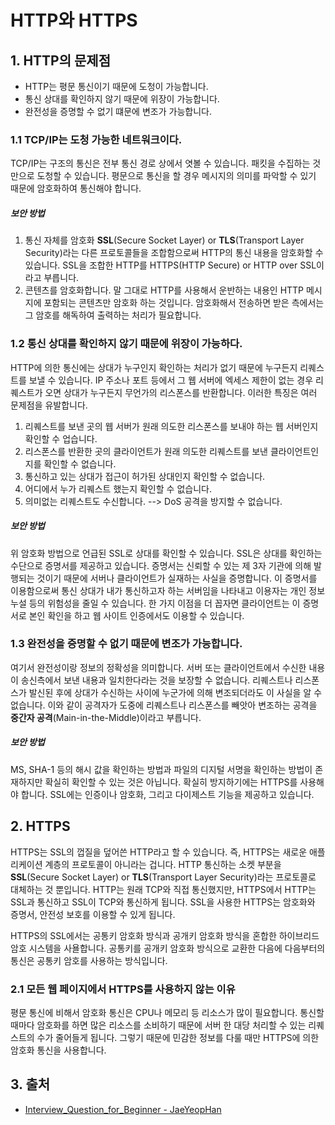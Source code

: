 # HTTP와 HTTPS

## 1. HTTP의 문제점

- HTTP는 평문 통신이기 때문에 도청이 가능합니다.
- 통신 상대를 확인하지 않기 때문에 위장이 가능합니다.
- 완전성을 증명할 수 없기 떄문에 변조가 가능합니다.

### 1.1 TCP/IP는 도청 가능한 네트워크이다.

TCP/IP는 구조의 통신은 전부 통신 경로 상에서 엿볼 수 있습니다. 패킷을 수집하는 것만으로 도청할 수 있습니다. 평문으로 통신을 할 경우 메시지의 의미를 파악할 수 있기 때문에 암호화하여 통신해야 합니다.

##### 보안 방법

1. 통신 자체를 암호화 **SSL**(Secure Socket Layer) or **TLS**(Transport Layer Security)라는 다른 프로토콜들을 조합함으로써 HTTP의 통신 내용을 암호화할 수 있습니다. SSL을 조합한 HTTP를 HTTPS(HTTP Secure) or HTTP over SSL이라고 부릅니다.
2. 콘텐츠를 암호화합니다. 말 그대로 HTTP를 사용해서 운반하는 내용인 HTTP 메시지에 포함되는 콘텐츠만 암호화 하는 것입니다. 암호화해서 전송하면 받은 측에서는 그 암호를 해독하여 출력하는 처리가 필요합니다.

### 1.2 통신 상대를 확인하지 않기 때문에 위장이 가능하다.

HTTP에 의한 통신에는 상대가 누구인지 확인하는 처리가 없기 때문에 누구든지 리퀘스트를 보낼 수 있습니다. IP 주소나 포트 등에서 그 웹 서버에 엑세스 제한이 없는 경우 리퀘스트가 오면 상대가 누구든지 무언가의 리스폰스를 반환합니다. 이러한 특징은 여러 문제점을 유발합니다.

1. 리퀘스트를 보낸 곳의 웹 서버가 원래 의도한 리스폰스를 보내야 하는 웹 서버인지 확인할 수 업습니다.
2. 리스폰스를 반환한 곳의 클라이언트가 원래 의도한 리퀘스트를 보낸 클라이언트인지를 확인할 수 없습니다.
3. 통신하고 있는 상대가 접근이 허가된 상대인지 확인할 수 없습니다.
4. 어디에서 누가 리퀘스트 했는지 확인할 수 없습니다.
5. 의미없는 리퀘스트도 수신합니다. --> DoS 공격을 방지할 수 없습니다.

##### 보안 방법

위 암호화 방법으로 언급된 SSL로 상대를 확인할 수 있습니다. SSL은 상대를 확인하는 수단으로 증명서를 제공하고 있습니다. 증명서는 신뢰할 수 있는 제 3자 기관에 의해 발행되는 것이기 때문에 서버나 클라이언트가 실재하는 사실을 증명합니다. 이 증명서를 이용함으로써 통신 상대가 내가 통신하고자 하는 서버임을 나타내고 이용자는 개인 정보 누설 등의 위험성을 줄일 수 있습니다. 한 가지 이점을 더 꼽자면 클라이언트는 이 증명서로 본인 확인을 하고 웹 사이트 인증에서도 이용할 수 있습니다.

### 1.3 완전성을 증명할 수 없기 때문에 변조가 가능합니다.

여기서 완전성이랑 정보의 정확성을 의미합니다. 서버 또는 클라이언트에서 수신한 내용이 송신측에서 보낸 내용과 일치한다라는 것을 보장할 수 없습니다. 리퀘스트나 리스폰스가 발신된 후에 상대가 수신하는 사이에 누군가에 의해 변조되더라도 이 사실을 알 수 없습니다. 이와 같이 공격자가 도중에 리퀘스트나 리스폰스를 빼앗아 변조하는 공격을 **중간자 공격**(Main-in-the-Middle)이라고 부릅니다.

##### 보안 방법

MS, SHA-1 등의 해시 값을 확인하는 방법과 파일의 디지털 서명을 확인하는 방법이 존재하지만 확실히 확인할 수 있는 것은 아닙니다. 확실히 방지하기에는 HTTPS를 사용해야 합니다. SSL에는 인증이나 암호화, 그리고 다이제스트 기능을 제공하고 있습니다.

## 2. HTTPS

HTTPS는 SSL의 껍질을 덮어쓴 HTTP라고 할 수 있습니다. 즉, HTTPS는 새로운 애플리케이션 계층의 프로토콜이 아니라는 겁니다. HTTP 통신하는 소켓 부분을 **SSL**(Secure Socket Layer) or **TLS**(Transport Layer Security)라는 프로토콜로 대체하는 것 뿐입니다. HTTP는 원래 TCP와 직접 통신했지만, HTTPS에서 HTTP는 SSL과 통신하고 SSL이 TCP와 통신하게 됩니다. SSL을 사용한 HTTPS는 암호화와 증명서, 안전성 보호를 이용할 수 있게 됩니다.

HTTPS의 SSL에서는 공통키 암호화 방식과 공개키 암호화 방식을 혼합한 하이브리드 암호 시스템을 사욜합니다. 공통키를 공개키 암호화 방식으로 교환한 다음에 다음부터의 통신은 공통키 암호를 사용하는 방식입니다.

### 2.1 모든 웹 페이지에서 HTTPS를 사용하지 않는 이유

평문 통신에 비해서 암호화 통신은 CPU나 메모리 등 리소스가 많이 필요합니다. 통신할 때마다 암호화를 하면 많은 리소스를 소비하기 때문에 서버 한 대당 처리할 수 있는 리퀘스트의 수가 줄어들게 됩니다. 그렇기 때문에 민감한 정보를 다룰 때만 HTTPS에 의한 암호화 통신을 사용합니다.

## 3. 출처

- [Interview_Question_for_Beginner - JaeYeopHan](https://github.com/JaeYeopHan/Interview_Question_for_Beginner/tree/master/Network#http%EC%9D%98-get%EA%B3%BC-post-%EB%B9%84%EA%B5%90)
